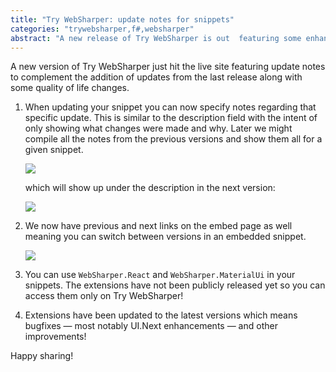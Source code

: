 ```yaml
---
title: "Try WebSharper: update notes for snippets"
categories: "trywebsharper,f#,websharper"
abstract: "A new release of Try WebSharper is out  featuring some enhancements regarding snippet meta-data and embedding."
---
```

A new version of Try WebSharper just hit the live site featuring update notes to complement the addition of updates from the last release along with some quality of life changes.

1. When updating your snippet you can now specify notes regarding that specific update. This is similar to the description field with the intent of only showing what changes were made and why. Later we might compile all the notes from the previous versions and show them all for a given snippet.

	[![](http://i.imgur.com/OERhcIil.png)](http://i.imgur.com/OERhcIi.png)

	which will show up under the description in the next version:
    
    [![](http://i.imgur.com/LIUrsN2l.png?1)](http://i.imgur.com/LIUrsN2l.png?1)
    
2. We now have previous and next links on the embed page as well meaning you can switch between versions in an embedded snippet.
	
    [![](http://i.imgur.com/a7f3H0Ll.png)](http://i.imgur.com/a7f3H0L.png)                   
    
3. You can use `WebSharper.React` and `WebSharper.MaterialUi` in your snippets. The extensions have not been publicly released yet so you can access them only on Try WebSharper!

4. Extensions have been updated to the latest versions which means bugfixes — most notably UI.Next enhancements — and other improvements!

Happy sharing!